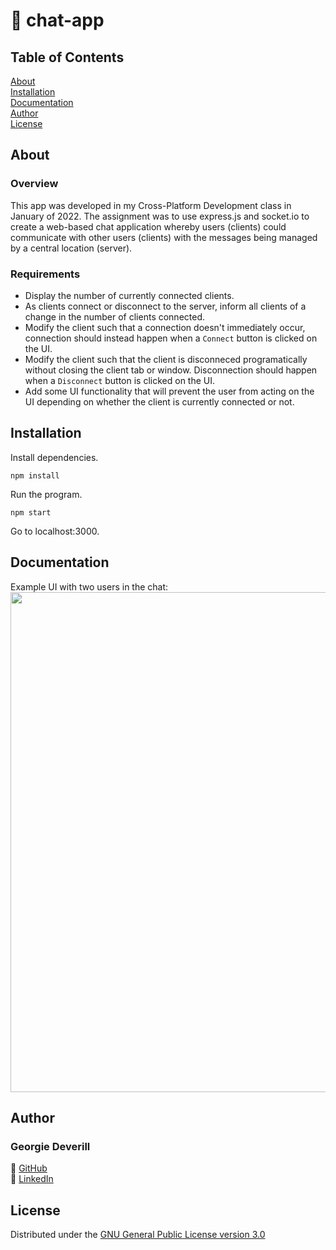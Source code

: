 # 💬 chat-app

## Table of Contents
[About](#about)\
[Installation](#installation)\
[Documentation](#documentation)\
[Author](#author)\
[License](#license)

## About

### Overview
This app was developed in my Cross-Platform Development class in January of 2022. The assignment was to use express.js and socket.io to create a web-based chat application whereby users (clients) could communicate with other users (clients) with the messages being managed by a central location (server).

### Requirements
* Display the number of currently connected clients. 
* As clients connect or disconnect to the server, inform all clients of a change in the number of clients connected.
* Modify the client such that a connection doesn't immediately occur, connection should instead happen when a `Connect` button is clicked on the UI.
* Modify the client such that the client is disconneced programatically without closing the client tab or window. Disconnection should happen when a `Disconnect` button is clicked on the UI.
* Add some UI functionality that will prevent the user from acting on the UI depending on whether the client is currently connected or not.

## Installation
Install dependencies.
```
npm install
```

Run the program.
```
npm start
```
Go to localhost:3000.

## Documentation
Example UI with two users in the chat:\
<img width="800px" src="https://user-images.githubusercontent.com/72951538/158426695-5d622323-3c74-4037-827c-071c3506c5dc.png" >

## Author
### Georgie Deverill
🐒 [GitHub](https://github.com/gdevv)\
🐒 [LinkedIn](https://www.linkedin.com/in/georgie-deverill-044833121/)

## License
Distributed under the [GNU General Public License version 3.0](https://www.gnu.org/licenses/gpl-3.0.en.html)
